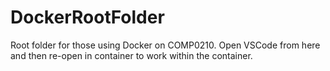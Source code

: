 # DockerRootFolder
Root folder for those using Docker on COMP0210. Open VSCode from here and then re-open in container to work within the container. 
